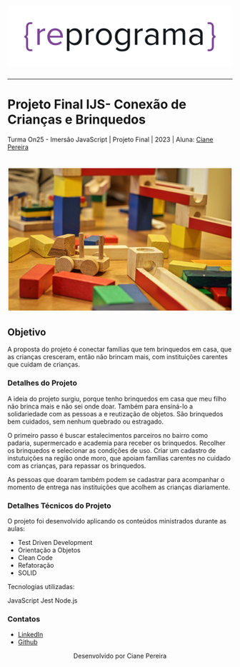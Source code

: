 <h1 align="center">
  <img src="assets/reprograma-fundos-claros.png" alt="logo reprograma" width="500">
</h1>

---

# Projeto Final IJS- Conexão de Crianças e Brinquedos

Turma On25 - Imersão JavaScript | Projeto Final | 2023 | Aluna: [Ciane Pereira](https://github.com/ciane-pereira)


<h1 align="center">
  <img src="assets/blocos de brinquedo.jpg" alt="foto brinquedos" width="500">
</h1>

## Objetivo

A proposta do projeto é conectar famílias que tem brinquedos em casa, que as crianças cresceram, então não brincam mais, com instituições carentes que cuidam de crianças.


### Detalhes do Projeto

A ideia do projeto surgiu, porque tenho brinquedos em casa que meu filho não brinca mais e não sei onde doar. Também para ensiná-lo a solidariedade com as pessoas a e reutização de objetos. São brinquedos bem cuidados, sem nenhum quebrado ou estragado.

O primeiro passo é buscar estalecimentos parceiros no bairro como padaria, supermercado e academia para receber os brinquedos. Recolher os brinquedos e selecionar as condições de uso. Criar um cadastro de instutuições na região onde moro, que apoiam famílias carentes no cuidado com as crianças, para repassar os brinquedos.

As pessoas que doaram também podem se cadastrar para acompanhar o momento de entrega nas instituições que acolhem as crianças diariamente.


### Detalhes Técnicos do Projeto

O projeto foi desenvolvido aplicando os conteúdos ministrados durante as aulas:
- Test Driven Development 
- Orientação a Objetos 
- Clean Code
- Refatoração
- SOLID

Tecnologias utilizadas:

JavaScript
Jest
Node.js



### Contatos

- [LinkedIn](https://www.linkedin.com/in/ciane-pereira/)
- [Github](https://github.com/ciane-pereira)

<p align="center">
  Desenvolvido por Ciane Pereira
</p>